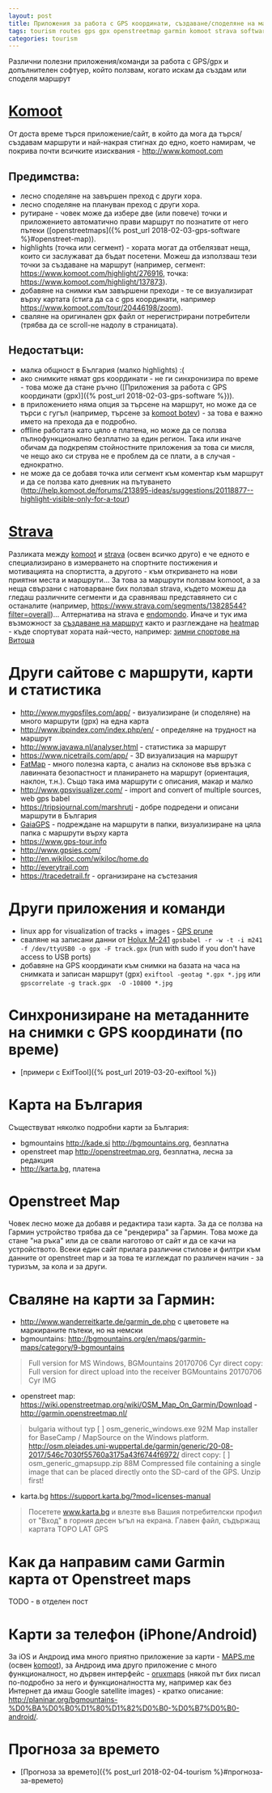 ```yaml
---
layout: post
title: Приложения за работа с GPS координати, създаване/споделяне на маршрути (gpx)
tags: tourism routes gps gpx openstreetmap garmin komoot strava software
categories: tourism
---
```

Различни полезни приложения/команди за работа с GPS/gpx и допълнителен софтуер, който ползвам, когато искам да създам или споделя маршрут

# [Komoot](http://komoot.com)

От доста време търся приложение/сайт, в който да мога да търся/създавам маршрути и най-накрая стигнах до едно, което намирам, че покрива почти всичките изисквания - <http://www.komoot.com>

## Предимства:
 - лесно споделяне на завършен преход с други хора.
 - лесно споделяне на плануван преход с други хора.
 - рутиране - човек може да избере две (или повече) точки и приложението автоматично прави маршрут по познатите от него пътеки ([openstreetmaps]({% post_url 2018-02-03-gps-software %}#openstreet-map)).
 - highlights (точка или сегмент) - хората могат да отбелязват неща, които си заслужават да бъдат посетени. Можеш да използваш тези точки за създаване на маршрут (например, сегмент: <https://www.komoot.com/highlight/276916>, точка: <https://www.komoot.com/highlight/137873>).
 - добавяне на снимки към завършени преходи - те се визуализират върху картата (стига да са с gps координати, например <https://www.komoot.com/tour/20446198/zoom>).
 - сваляне на оригинален gpx файл от нерегистрирани потребители (трябва да се scroll-не надолу в страницата).

## Недостатъци:
 - малка общност в България (малко highlights) :(
 - ако снимките нямат gps координати - не ги синхронизира по време - това може да стане ръчно ([Приложения за работа с GPS координати (gpx)]({% post_url 2018-02-03-gps-software %})).
 - в приложението няма опция за търсене на маршрут, но може да се търси с гугъл (например, търсене за [komoot botev](https://www.google.bg/search?q=komoot+botev)) - за това е важно името на прехода да е подробно.
 - offline работата като цяло е платена, но може да се ползва пълнофункционално безплатно за един регион. Така или иначе обичам да подкрепям стойностните приложения за това си мисля, че нещо ако си струва не е проблем да се плати, а в случая - еднократно.
 - не може да се добавя точка или сегмент към коментар към маршрут и да се ползва като дневник на пътуването (<http://help.komoot.de/forums/213895-ideas/suggestions/20118877--highlight-visible-only-for-a-tour>)

# [Strava](https://www.strava.com/)

Разликата между [komoot](http://komoot.com) и [strava](http://strava.com) (освен всичко друго) е че едното е специализирано в измерването на спортните постижения и мотивацията на спортистта, а другото - към откриването на нови приятни места и маршрути... За това за маршрути ползвам komoot, а за неща свързани с натоварване бих ползвал strava, където можеш да гледаш различните сегменти и да сравняваш представянето си с останалите (например, <https://www.strava.com/segments/13828544?filter=overall>)... Алтернатива на strava е [endomondo](http://endomondo.com). Иначе и тук има възможност за [създаване на маршрут](https://www.strava.com/routes/new) както и разглеждане на [heatmap](https://www.strava.com/heatmap#14.34/23.28999/42.58066/hot/winter) - къде спортуват хората най-често, например: [зимни спортове на Витоша](https://www.strava.com/heatmap#14.34/23.28999/42.58066/hot/winter)

# Други сайтове с маршрути, карти и статистика
 - <http://www.mygpsfiles.com/app/> - визуализиране (и споделяне) на много маршрути (gpx) на една карта
 - <http://www.ibpindex.com/index.php/en/> - определяне на трудност на маршрут
 - <http://www.javawa.nl/analyser.html> - статистика за маршрут
 - <https://www.nicetrails.com/app/> - 3D визуализация на маршрут
 - [FatMap](http://fatmap.com) - много полезна карта, с анализ на склонове във връзка с лавинната безопастност и планирането на маршрут (ориентация, наклон, т.н.). Също така има маршрути с описания, макар и малко
 - <http://www.gpsvisualizer.com/> - import and convert of multiple sources, web gps babel
 - <https://tripsjournal.com/marshruti> - добре подредени и описани маршрути в България
 - [GaiaGPS](https://www.gaiagps.com) - подреждане на маршрути в папки, визуализиране на цяла папка с маршрути върху карта
 - <https://www.gps-tour.info>
 - <http://www.gpsies.com/>
 - <http://en.wikiloc.com/wikiloc/home.do>
 - <http://everytrail.com>
 - <https://tracedetrail.fr> - организиране на състезания

# Други приложения и команди
 - linux app for visualization of tracks + images - [GPS prune](https://wiki.openstreetmap.org/wiki/GpsPrune)
 - сваляне на записани данни от [Holux M-241](https://wiki.openstreetmap.org/wiki/Holux_M-241) `gpsbabel -r -w -t -i m241 -f /dev/ttyUSB0 -o gpx -F track.gpx` (run with sudo if you don't have access to USB ports)
 - добавяне на GPS координати към снимки на базата на часа на снимката и записан маршрут (gpx) `exiftool -geotag *.gpx *.jpg` или `gpscorrelate -g track.gpx  -O -10800 *.jpg`

# Синхронизиране на метаданните на снимки с GPS координати (по време)
 - [примери с ExifTool]({% post_url 2019-03-20-exiftool %})

# Карта на България
 Съществуват няколко подробни карти за България:
 - bgmountains <http://kade.si> <http://bgmountains.org>, безплатна
 - openstreet map <http://openstreetmap.org>, безплатна, лесна за редакция
 - <http://karta.bg>, платена

# Openstreet Map
 Човек лесно може да добавя и редактира тази карта. За да се ползва на Гармин устройство трябва да се "рендерира" за Гармин. Това може да стане "на ръка" или да се свали наготово от сайт и да се качи на устройството. Всеки един сайт прилага различни стилове и филтри към данните от openstreet map и за това те изглеждат по различен начин - за туризъм, за кола и за други.

# Сваляне на карти за Гармин:
 - <http://www.wanderreitkarte.de/garmin_de.php> с цветовете на маркираните пътеки, но на немски
 - bgmountains: <http://bgmountains.org/en/maps/garmin-maps/category/9-bgmountains>

  > Full version for MS Windows, BGMountains 20170706 Cyr direct copy: Full version for direct upload into the receiver BGMountains 20170706 Cyr IMG

 - openstreet map: <https://wiki.openstreetmap.org/wiki/OSM_Map_On_Garmin/Download> - <http://garmin.openstreetmap.nl/>

 > bulgaria without typ
[   ] osm_generic_windows.exe   92M  Map installer for BaseCamp / MapSource on the Windows platform.
http://osm.pleiades.uni-wuppertal.de/garmin/generic/20-08-2017/546c7030f55760a3175a43f6744f6972/
direct copy: [   ] osm_generic_gmapsupp.zip  88M  Compressed file containing a single image that can be placed directly onto the SD-card of the GPS. Unzip first!

 - karta.bg <https://support.karta.bg/?mod=licenses-manual>
 > Посетете www.karta.bg и влезте във Вашия потребителски профил от "Вход" в горния десен ъгъл на екрана. Главен файл, съдържащ картата TOPO LAT GPS

# Как да направим сами Garmin карта от Openstreet maps
TODO - в отделен пост

# Карти за телефон (iPhone/Android)
За iOS и Андроид има много приятно приложение за карти - [MAPS.me](https://maps.me/download/) (освен [komoot](#komoot)), за Андроид има друго приложение с много функционалност, но дървен интерфейс - [oruxmaps](http://www.oruxmaps.com/cs/en/more/downloads) (някой път бих писал по-подробно за него и функционалността му, например как без Интернет да имаш Google satellite images) - кратко описание: <http://planinar.org/bgmountains-%D0%BA%D0%B0%D1%80%D1%82%D0%B0-%D0%B7%D0%B0-android/>.

# Прогноза за времето
 - [Прогноза за времето]({% post_url 2018-02-04-tourism %}#прогноза-за-времето)
